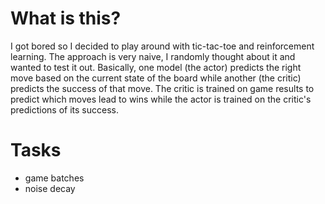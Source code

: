 # What is this?
I got bored so I decided to play around with tic-tac-toe and reinforcement learning. The approach is very naive, I randomly thought about it and wanted to test it out. Basically, one model (the actor) predicts the right move based on the current state of the board while another (the critic) predicts the success of that move. The critic is trained on game results to predict which moves lead to wins while the actor is trained on the critic's predictions of its success.
# Tasks
- game batches
- noise decay
